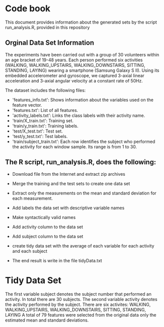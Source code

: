 
# Code book

This document provides information about the generated sets by the script run_analysis.R, provided in this repository

## Orginal Data Set Information

The experiments have been carried out with a group of 30 volunteers within an age bracket of 19-48 years. Each person performed six activities (WALKING, WALKING_UPSTAIRS, WALKING_DOWNSTAIRS, SITTING, STANDING, LAYING) wearing a smartphone (Samsung Galaxy S II). Using its embedded accelerometer and gyroscope, we captured 3-axial linear acceleration and 3-axial angular velocity at a constant rate of 50Hz.

The dataset includes the following files:
- 'features_info.txt': Shows information about the variables used on the feature vector.
- 'features.txt': List of all features.
- 'activity_labels.txt': Links the class labels with their activity name.
- 'train/X_train.txt': Training set.
- 'train/y_train.txt': Training labels.
- 'test/X_test.txt': Test set.
- 'test/y_test.txt': Test labels.
- 'train/subject_train.txt': Each row identifies the subject who performed the activity for each window sample. Its range is from 1 to 30. 


## The R script, run_analysis.R, does the following:

- Download file from the Internet and extract zip archives

- Merge the training and the test sets to create one data set

- Extract only the measurements on the mean and standard deviation for each measurement. 

- Add labels the data set with descriptive variable names

- Make syntactically valid names

- Add activity column to the data set

- Add subject column to the data set

- create tidy data set with the average of each variable for each activity and each subject

- The end result is write in the file tidyData.txt

# Tidy Data Set

The first variable subject denotes the subject number that performed an activity. In total there are 30 subjects.
The second variable activity denotes the activity performed by the subject. There are six activites:
WALKING, WALKING_UPSTAIRS, WALKING_DOWNSTAIRS, SITTING, STANDING, LAYING
A total of 79 features were selected from the original data  only the estimated mean and standard deviations. 
